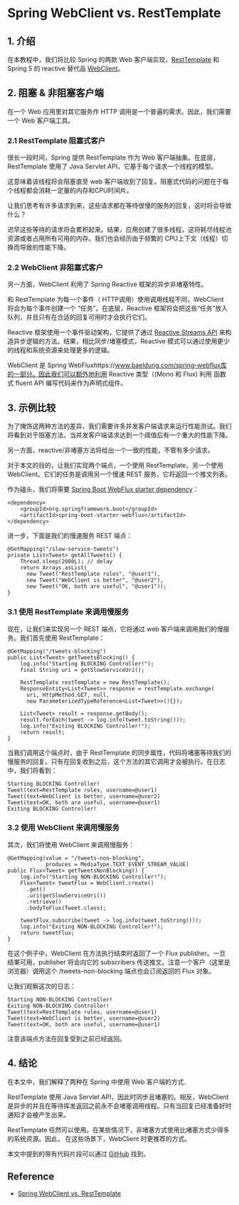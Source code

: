 # Spring WebClient vs. RestTemplate
## 1. 介绍
在本教程中，我们将比较 Spring 的两款 Web 客户端实现，[RestTemplate](https://www.baeldung.com/rest-template) 和 Spring 5 的 reactive 替代品 [WebClient](https://www.baeldung.com/spring-5-webclient)。
## 2. 阻塞 & 非阻塞客户端
在一个 Web 应用里对其它服务作 HTTP 调用是一个普遍的需求。因此，我们需要一个 Web 客户端工具。
### 2.1 RestTemplate 阻塞式客户
很长一段时间，Spring 提供 RestTemplate 作为 Web 客户端抽象。在底层，RestTemplate 使用了 Java Servlet API，它基于每个请求一个线程的模型。

这意味着该线程将会阻塞直至 web 客户端收到了回复。阻塞式代码的问题在于每个线程都会消耗一定量的内存和CPU时间片。

让我们思考有许多请求到来，这些请求都在等待很慢的服务的回复，这时将会导致什么？

迟早这些等待的请求将会累积起来。结果，应用创建了很多线程，这将耗尽线程池资源或者占用所有可用的内存。我们也会经历由于频繁的 CPU上下文（线程）切换而导致的性能下降。
### 2.2 WebClient 非阻塞式客户
另一方面，WebClient 利用了 Spring Reactive 框架的异步非堵塞特性。

和 RestTemplate 为每一个事件（ HTTP调用）使用调用线程不同，WebClient 将会为每个事件创建一个 “任务”。在底层，Reactive 框架将会把这些“任务”放入队列，并且只有在合适的回复可用时才会执行它们。

Reactive 框架使用一个事件驱动架构，它提供了通过 [Reactive Streams API](https://www.baeldung.com/java-9-reactive-streams) 来构造异步逻辑的方法。结果，相比同步/堵塞模式，Reactive 模式可以通过使用更少的线程和系统资源来处理更多的逻辑。

WebClient 是 Spring WebFluxhttps://www.baeldung.com/spring-webflux库的一部分。因此我们可以额外地利用 Reactive 类型（(Mono 和 Flux) 利用 函数式 fluent API 编写代码来作为声明式组件。
## 3. 示例比较
为了掩饰这两种方法的差异，我们需要许多并发客户端请求来运行性能测试。我们将看到对于阻塞方法，当并发客户端请求达到一个阈值后有一个重大的性能下降。

另一方面，reactive/非堵塞方法将给出一个一致的性能，不管有多少请求。

对于本文的目的，让我们实现两个端点，一个使用 RestTemplate，另一个使用 WebClient。它们的任务是调用另一个慢速 REST 服务，它将返回一个推文列表。

作为磕头，我们将需要 [Spring Boot WebFlux starter dependency](https://search.maven.org/search?q=a:spring-boot-starter-webflux)：
```
<dependency>
    <groupId>org.springframework.boot</groupId>
    <artifactId>spring-boot-starter-webflux</artifactId>
</dependency>
```
进一步，下面是我们的慢速服务 REST 端点：
```
@GetMapping("/slow-service-tweets")
private List<Tweet> getAllTweets() {
    Thread.sleep(2000L); // delay
    return Arrays.asList(
      new Tweet("RestTemplate rules", "@user1"),
      new Tweet("WebClient is better", "@user2"),
      new Tweet("OK, both are useful", "@user1"));
}
```
### 3.1 使用 RestTemplate 来调用慢服务
现在，让我们来实现另一个 REST 端点，它将通过 web 客户端来调用我们的慢服务。我们首先使用 RestTemplate：
```
@GetMapping("/tweets-blocking")
public List<Tweet> getTweetsBlocking() {
    log.info("Starting BLOCKING Controller!");
    final String uri = getSlowServiceUri();

    RestTemplate restTemplate = new RestTemplate();
    ResponseEntity<List<Tweet>> response = restTemplate.exchange(
      uri, HttpMethod.GET, null,
      new ParameterizedTypeReference<List<Tweet>>(){});

    List<Tweet> result = response.getBody();
    result.forEach(tweet -> log.info(tweet.toString()));
    log.info("Exiting BLOCKING Controller!");
    return result;
}
```
当我们调用这个端点时，由于 RestTemplate 的同步属性，代码将堵塞等待我们的慢服务的回复。只有在回复收到之后，这个方法的其它调用才会被执行。在日志中，我们将看到：
```
Starting BLOCKING Controller!
Tweet(text=RestTemplate rules, username=@user1)
Tweet(text=WebClient is better, username=@user2)
Tweet(text=OK, both are useful, username=@user1)
Exiting BLOCKING Controller!
```
### 3.2 使用 WebClient 来调用慢服务
其次，我们将使用 WebClient 来调用慢服务：
```
@GetMapping(value = "/tweets-non-blocking", 
            produces = MediaType.TEXT_EVENT_STREAM_VALUE)
public Flux<Tweet> getTweetsNonBlocking() {
    log.info("Starting NON-BLOCKING Controller!");
    Flux<Tweet> tweetFlux = WebClient.create()
      .get()
      .uri(getSlowServiceUri())
      .retrieve()
      .bodyToFlux(Tweet.class);

    tweetFlux.subscribe(tweet -> log.info(tweet.toString()));
    log.info("Exiting NON-BLOCKING Controller!");
    return tweetFlux;
}
```
在这个例子中，WebClient 在方法执行结束时返回了一个 Flux publisher。一旦结果可用，publisher 将会向它的 subscribers 传送推文。注意一个客户（这里是浏览器）调用这个 /tweets-non-blocking 端点也会订阅返回的 Flux 对象。

让我们观察这次的日志：
```
Starting NON-BLOCKING Controller!
Exiting NON-BLOCKING Controller!
Tweet(text=RestTemplate rules, username=@user1)
Tweet(text=WebClient is better, username=@user2)
Tweet(text=OK, both are useful, username=@user1)
```
注意该端点方法在回复受到之前已经返回。
## 4. 结论
在本文中，我们解释了两种在 Spring 中使用 Web 客户端的方式.

RestTemplate 使用 Java Servlet API，因此时同步且堵塞的。相反，WebClient 是异步的并且在等待挥发返回之前永不会堵塞调用线程。只有当回复已经准备好时通知才会被产生出来。

RestTemplate 任然可以使用。在某些情况下，非堵塞方式使用比堵塞方式少得多的系统资源。因此， 在这些场景下，WebClient 时更推荐的方式。

本文中提到的带有代码片段可以通过 [GitHub](https://github.com/eugenp/tutorials/tree/master/spring-5-reactive-2) 找到。

## Reference
- [Spring WebClient vs. RestTemplate](https://www.baeldung.com/spring-webclient-resttemplate)
